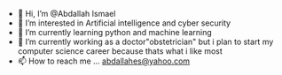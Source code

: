 - 👋 Hi, I’m @Abdallah Ismael
- 👀 I’m interested in Artificial intelligence and cyber security
- 🌱 I’m currently learning python and machine learning
- 💞️ I’m currently working as a doctor"obstetrician" but i plan to start my computer science career because thats what i like most
- 📫 How to reach me ... abdallahes@yahoo.com

<!---
abdallahes/abdallahes is a ✨ special ✨ repository because its `README.md` (this file) appears on your GitHub profile.
You can click the Preview link to take a look at your changes.
--->
